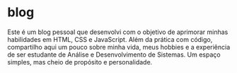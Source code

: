 # blog
 Este é um blog pessoal que desenvolvi com o objetivo de aprimorar minhas habilidades em HTML, CSS e JavaScript. Além da prática com código, compartilho aqui um pouco sobre minha vida, meus hobbies e a experiência de ser estudante de Análise e Desenvolvimento de Sistemas. Um espaço simples, mas cheio de propósito e personalidade.
